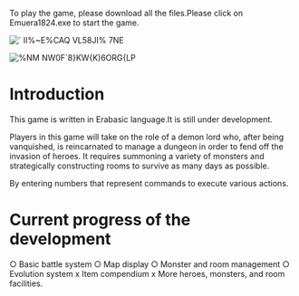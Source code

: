 To play the game, please download all the files.Please click on Emuera1824.exe to start the game.

![` II%~E%CAQ VL58JI% 7NE](https://github.com/525750302/eramaou/assets/46802084/7525a1bf-cb1c-465a-b509-669b30097604)

![%NM NW0F`8}KW{K)6ORG{LP](https://github.com/525750302/eramaou/assets/46802084/53c04bd5-804c-4e0a-98f0-66098d8ff3cf)

# Introduction
This game is written in Erabasic language.It is still under development.

Players in this game will take on the role of a demon lord who, after being vanquished, is reincarnated to manage a dungeon in order to fend off the invasion of heroes. 
It requires summoning a variety of monsters and strategically constructing rooms to survive as many days as possible. 

By entering numbers that represent commands to execute various actions.

# Current progress of the development
○ Basic battle system
○ Map display
○ Monster and room management
○ Evolution system
x Item compendium
x More heroes, monsters, and room facilities.
